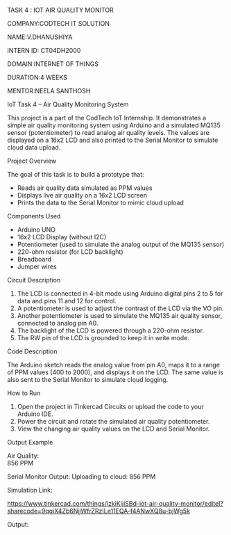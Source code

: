 TASK 4 : IOT AIR QUALITY MONITOR

COMPANY:CODTECH IT SOLUTION

NAME:V.DHANUSHIYA

INTERN ID: CT04DH2000

DOMAIN:INTERNET OF THINGS

DURATION:4 WEEKS

MENTOR:NEELA SANTHOSH

 IoT Task 4 – Air Quality Monitoring System

This project is a part of the CodTech IoT Internship.
It demonstrates a simple air quality monitoring system using Arduino and a simulated MQ135 sensor (potentiometer) to read analog air quality levels. 
The values are displayed on a 16x2 LCD and also printed to the Serial Monitor to simulate cloud data upload.

 Project Overview

The goal of this task is to build a prototype that:

- Reads air quality data simulated as PPM values
- Displays live air quality on a 16x2 LCD screen
- Prints the data to the Serial Monitor to mimic cloud upload

 Components Used

- Arduino UNO
- 16x2 LCD Display (without I2C)
- Potentiometer (used to simulate the analog output of the MQ135 sensor)
- 220-ohm resistor (for LCD backlight)
- Breadboard
- Jumper wires

Circuit Description

1. The LCD is connected in 4-bit mode using Arduino digital pins 2 to 5 for data and pins 11 and 12 for control.
2. A potentiometer is used to adjust the contrast of the LCD via the VO pin.
3. Another potentiometer is used to simulate the MQ135 air quality sensor, connected to analog pin A0.
4. The backlight of the LCD is powered through a 220-ohm resistor.
5. The RW pin of the LCD is grounded to keep it in write mode.

Code Description

The Arduino sketch reads the analog value from pin A0, maps it to a range of PPM values (400 to 2000), and displays it on the LCD. The same value is also sent to the Serial Monitor to simulate cloud logging.

How to Run

1. Open the project in Tinkercad Circuits or upload the code to your Arduino IDE.
2. Power the circuit and rotate the simulated air quality potentiometer.
3. View the changing air quality values on the LCD and Serial Monitor.

Output Example

Air Quality:  
856 PPM

Serial Monitor Output:
Uploading to cloud: 856 PPM

Simulation Link: 

https://www.tinkercad.com/things/lzkiKijiSBd-iot-air-quality-monitor/editel?sharecode=9qqiX4Zb6NjjWfrZRzILe11EQA-f4ANwXQ8u-bjWg5k

Output:

